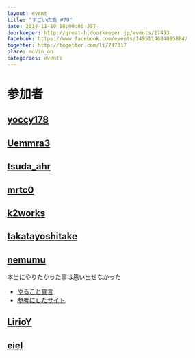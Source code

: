 ```yaml
---
layout: event
title: "すごい広島 #79"
date: 2014-11-19 18:00:00 JST
doorkeeper: http://great-h.doorkeeper.jp/events/17493
facebook: https://www.facebook.com/events/1495114684095884/
togetter: http://togetter.com/li/747317
place: movin_on
categories: events
---
```


# 参加者


## [yoccy178](http://twitter.com/yoccy178)


## [Uemmra3](https://github.com/Uemmra3)


## [tsuda_ahr](http://twitter.com/tsuda_ahr)


## [mrtc0](http://twitter.com/mrtc0)


## [k2works](https://github.com/k2works)


## [takatayoshitake](http://twitter.com/takatayoshitake)


## [nemumu](https://github.com/nemumu)

本当にやりたかった事は思い出せなかった

* [やること宣言](https://github.com/great-h/great-h.github.io/issues/1371)
* [参考にしたサイト](http://server-setting.info/blog/gmail-spam-check-list.html)

## [LirioY](http://twitter.com/LirioY)


## [eiel](http://eiel.info/)

